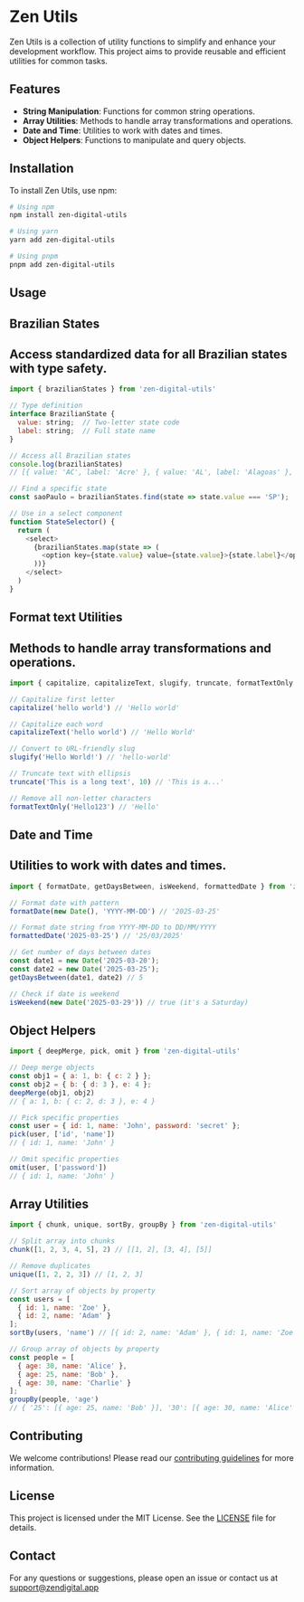 # Zen Utils

Zen Utils is a collection of utility functions to simplify and enhance your development workflow. This project aims to provide reusable and efficient utilities for common tasks.

## Features

- **String Manipulation**: Functions for common string operations.
- **Array Utilities**: Methods to handle array transformations and operations.
- **Date and Time**: Utilities to work with dates and times.
- **Object Helpers**: Functions to manipulate and query objects.

## Installation

To install Zen Utils, use npm:

```bash
# Using npm
npm install zen-digital-utils

# Using yarn
yarn add zen-digital-utils

# Using pnpm
pnpm add zen-digital-utils
```

## Usage

## Brazilian States
## Access standardized data for all Brazilian states with type safety.

```javascript
import { brazilianStates } from 'zen-digital-utils'

// Type definition
interface BrazilianState {
  value: string;  // Two-letter state code
  label: string;  // Full state name
}

// Access all Brazilian states
console.log(brazilianStates)
// [{ value: 'AC', label: 'Acre' }, { value: 'AL', label: 'Alagoas' }, ...]

// Find a specific state
const saoPaulo = brazilianStates.find(state => state.value === 'SP');

// Use in a select component
function StateSelector() {
  return (
    <select>
      {brazilianStates.map(state => (
        <option key={state.value} value={state.value}>{state.label}</option>
      ))}
    </select>
  )
}
```


## Format text Utilities
## Methods to handle array transformations and operations.

```javascript
import { capitalize, capitalizeText, slugify, truncate, formatTextOnly } from 'zen-digital-utils'

// Capitalize first letter
capitalize('hello world') // 'Hello world'

// Capitalize each word
capitalizeText('hello world') // 'Hello World'

// Convert to URL-friendly slug
slugify('Hello World!') // 'hello-world'

// Truncate text with ellipsis
truncate('This is a long text', 10) // 'This is a...'

// Remove all non-letter characters
formatTextOnly('Hello123') // 'Hello'
```


## Date and Time
## Utilities to work with dates and times.

```javascript
import { formatDate, getDaysBetween, isWeekend, formattedDate } from 'zen-digital-utils'

// Format date with pattern
formatDate(new Date(), 'YYYY-MM-DD') // '2025-03-25'

// Format date string from YYYY-MM-DD to DD/MM/YYYY
formattedDate('2025-03-25') // '25/03/2025'

// Get number of days between dates
const date1 = new Date('2025-03-20');
const date2 = new Date('2025-03-25');
getDaysBetween(date1, date2) // 5

// Check if date is weekend
isWeekend(new Date('2025-03-29')) // true (it's a Saturday)
```


## Object Helpers

```javascript
import { deepMerge, pick, omit } from 'zen-digital-utils'

// Deep merge objects
const obj1 = { a: 1, b: { c: 2 } };
const obj2 = { b: { d: 3 }, e: 4 };
deepMerge(obj1, obj2)
// { a: 1, b: { c: 2, d: 3 }, e: 4 }

// Pick specific properties
const user = { id: 1, name: 'John', password: 'secret' };
pick(user, ['id', 'name']) 
// { id: 1, name: 'John' }

// Omit specific properties
omit(user, ['password']) 
// { id: 1, name: 'John' }
```

## Array Utilities

```javascript
import { chunk, unique, sortBy, groupBy } from 'zen-digital-utils'

// Split array into chunks
chunk([1, 2, 3, 4, 5], 2) // [[1, 2], [3, 4], [5]]

// Remove duplicates
unique([1, 2, 2, 3]) // [1, 2, 3]

// Sort array of objects by property
const users = [
  { id: 1, name: 'Zoe' },
  { id: 2, name: 'Adam' }
];
sortBy(users, 'name') // [{ id: 2, name: 'Adam' }, { id: 1, name: 'Zoe' }]

// Group array of objects by property
const people = [
  { age: 30, name: 'Alice' },
  { age: 25, name: 'Bob' },
  { age: 30, name: 'Charlie' }
];
groupBy(people, 'age') 
// { '25': [{ age: 25, name: 'Bob' }], '30': [{ age: 30, name: 'Alice' }, { age: 30, name: 'Charlie' }] }
```


## Contributing

We welcome contributions! Please read our [contributing guidelines](CONTRIBUTING.md) for more information.

## License

This project is licensed under the MIT License. See the [LICENSE](LICENSE) file for details.

## Contact

For any questions or suggestions, please open an issue or contact us at support@zendigital.app
